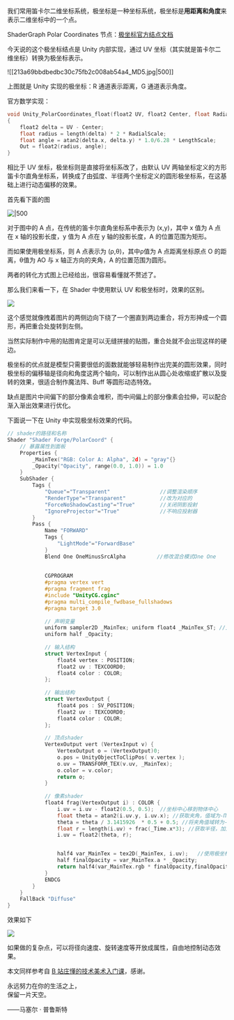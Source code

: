 我们常用笛卡尔二维坐标系统，极坐标是一种坐标系统，极坐标是**用距离和角度**来表示二维坐标中的一个点。

ShaderGraph  Polar Coordinates 节点：[极坐标官方结点文档](https://docs.unity3d.com/Packages/com.unity.shadergraph@12.0/manual/Polar-Coordinates-Node.html)

今天说的这个极坐标结点是 Unity 内部实现，通过 UV 坐标（其实就是笛卡尔二维坐标）转换为极坐标表示。  

![[213a69bbdbedbc30c75fb2c008ab54a4_MD5.jpg|500]]

上图就是 Unity 实现的极坐标：R 通道表示距离，G 通道表示角度。

官方数学实现：

```c
void Unity_PolarCoordinates_float(float2 UV, float2 Center, float RadialScale, float LengthScale, out float2 Out) 
{
    float2 delta = UV - Center;
    float radius = length(delta) * 2 * RadialScale;
    float angle = atan2(delta.x, delta.y) * 1.0/6.28 * LengthScale;
    Out = float2(radius, angle);
}
```


相比于 UV 坐标，极坐标则是直接将坐标系改了，由默认 UV 两轴坐标定义的方形笛卡尔直角坐标系，转换成了由弧度、半径两个坐标定义的圆形极坐标系，在这基础上进行动态偏移的效果。

首先看下面的图

![|500](https://www.yumefx.com/wp-content/uploads/2021/10/PolarCoord_02.jpg)

对于图中的 A 点，在传统的笛卡尔直角坐标系中表示为 (x,y)，其中 x 值为 A 点在 x 轴的投影长度，y 值为 A 点在 y 轴的投影长度，A 的位置范围为矩形。

而如果使用极坐标系，则 A 点表示为 (ρ,θ)，其中ρ值为 A 点距离坐标原点 O 的距离，θ值为 AO 与 x 轴正方向的夹角，A 的位置范围为圆形。

两者的转化方式图上已经给出，很容易看懂就不赘述了。

那么我们来看一下，在 Shader 中使用默认 UV 和极坐标时，效果的区别。

![](https://www.yumefx.com/wp-content/uploads/2021/10/PolarCoord_01.jpg)

这个感觉就像拽着图片的两侧边向下绕了一个圈直到两边重合，将方形抻成一个圆形，再把重合处旋转到左侧。

当然实际制作中用的贴图肯定是可以无缝拼接的贴图，重合处就不会出现这样的硬边。

极坐标的优点就是模型只需要很低的面数就能够轻易制作出完美的圆形效果，同时极坐标的偏移轴是径向和角度这两个轴向，可以制作出从圆心处收缩或扩散以及旋转的效果，很适合制作魔法阵、Buff 等圆形动态特效。

缺点是图片中间偏下的部分像素会堆积，而中间偏上的部分像素会拉伸，可以配合渐入渐出效果进行优化。

下面说一下在 Unity 中实现极坐标效果的代码。

```c
// shader的路径和名称
Shader "Shader Forge/PolarCoord" {
    // 暴露属性到面板
    Properties {
        _MainTex("RGB: Color A: Alpha", 2d) = "gray"{}
        _Opacity("Opacity", range(0.0, 1.0)) = 1.0
    }
    SubShader {
        Tags {
            "Queue"="Transparent"                //调整渲染顺序
            "RenderType"="Transparent"           //改为对应的
            "ForceNoShadowCasting"="True"        //关闭阴影投射
            "IgnoreProjector"="True"             //不响应投射器
        }
        Pass {
            Name "FORWARD"
            Tags {
                "LightMode"="ForwardBase"
            }
            Blend One OneMinusSrcAlpha          //修改混合模式One One
            
            
            CGPROGRAM
            #pragma vertex vert
            #pragma fragment frag
            #include "UnityCG.cginc"
            #pragma multi_compile_fwdbase_fullshadows
            #pragma target 3.0
            
            // 声明变量
            uniform sampler2D _MainTex; uniform float4 _MainTex_ST; //支持UV TillingOffset
            uniform half _Opacity;
            
            // 输入结构
            struct VertexInput {
                float4 vertex : POSITION;
                float2 uv : TEXCOORD0;
                float4 color : COLOR;
            };
            
            // 输出结构
            struct VertexOutput {
                float4 pos : SV_POSITION;
                float2 uv : TEXCOORD0;
                float4 color : COLOR;
            };
            
            // 顶点shader
            VertexOutput vert (VertexInput v) {
                VertexOutput o = (VertexOutput)0;
                o.pos = UnityObjectToClipPos( v.vertex );
                o.uv = TRANSFORM_TEX(v.uv, _MainTex);
                o.color = v.color;
                return o;
            }
            
            // 像素shader
            float4 frag(VertexOutput i) : COLOR {
                i.uv = i.uv - float2(0.5, 0.5);  //坐标中心移到物体中心
                float theta = atan2(i.uv.y, i.uv.x); //获取夹角，值域为-Π到Π
                theta = theta / 3.1415926  * 0.5 + 0.5; //将夹角值域转为-1到1
                float r = length(i.uv) + frac(_Time.x*3); //获取半径，加上了时间偏移，得到向圆心收缩的动态效果
                i.uv = float2(theta, r);


                half4 var_MainTex = tex2D(_MainTex, i.uv);   //使用极坐标采样贴图
                half finalOpacity = var_MainTex.a * _Opacity;  
                return half4(var_MainTex.rgb * finalOpacity,finalOpacity);
            }
            ENDCG
        }
    }
    FallBack "Diffuse"
}
```

效果如下

![](https://www.yumefx.com/wp-content/uploads/2021/10/PolarCoord_03.gif)

如果做的复杂点，可以将径向速度、旋转速度等开放成属性，自由地控制动态效果。

本文同样参考自 [B 站庄懂的技术美术入门课](https://space.bilibili.com/6373917/video)，感谢。

永远努力在你的生活之上，  
保留一片天空。

——马塞尔 · 普鲁斯特